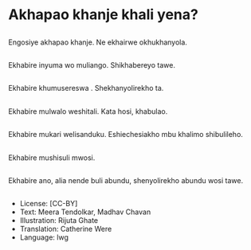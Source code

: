 # Akhapao khanje khali yena?

##
Engosiye akhapao
khanje.
Ne ekhairwe
okhukhanyola.

##
Ekhabire inyuma wo
muliango.
Shikhabereyo tawe.

##
Ekhabire
khumusereswa .
Shekhanyolirekho ta.

##
Ekhabire mulwalo
weshitali. Kata hosi,
khabulao.

##
Ekhabire mukari
welisanduku.
Eshiechesiakho mbu
khalimo shibulileho.

##
Ekhabire mushisuli
mwosi.

##
Ekhabire ano, alia
nende buli abundu,
shenyolirekho abundu
wosi tawe.

##

##
* License: [CC-BY]
* Text: Meera Tendolkar, Madhav Chavan
* Illustration: Rijuta Ghate
* Translation: Catherine Were
* Language: lwg

